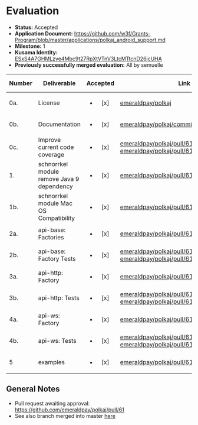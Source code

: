 # Evaluation

- **Status:** Accepted
- **Application Document:** https://github.com/w3f/Grants-Program/blob/master/applications/polkaj_android_support.md
- **Milestone:** 1
- **Kusama Identity:** [ESxS4A7GHMLzve4Mbc9t27RpXtVTnV3LtcMTtcnD26jcUHA](https://polkascan.io/pre/kusama/account/ESxS4A7GHMLzve4Mbc9t27RpXtVTnV3LtcMTtcnD26jcUHA)
- **Previously successfully merged evaluation:** All by semuelle

| Number | Deliverable                                |        Accepted        | Link                                                                                                                                                                                                                                                                                   | Evaluation Notes |
| ------ | ------------------------------------------ | :--------------------: | -------------------------------------------------------------------------------------------------------------------------------------------------------------------------------------------------------------------------------------------------------------------------------------- | ---------------- |
| 0a.    | License                                    | <ul><li>[x] </li></ul> | [emeraldpay/polkaj](https://github.com/emeraldpay/polkaj/blob/705ece128edfa44b598e2a14de65aaae5b393f07/LICENSE)                                                                                                                                                                        | Apache 2.0       |
| 0b.    | Documentation                              | <ul><li>[x] </li></ul> | [emeraldpay/polkaj/commit/a1e7e93](https://github.com/emeraldpay/polkaj/commit/a1e7e93a6ea44ba2ac69d8b4cb643a79c35c5776)                                                                                                                                                               | —                |
| 0c.    | Improve current code coverage              | <ul><li>[x] </li></ul> | [emeraldpay/polkaj/pull/61/commits/ebaba1c](https://github.com/emeraldpay/polkaj/pull/61/commits/ebaba1c914f065737c486225b0895fe3bb4b2458), [emeraldpay/polkaj/pull/61/commits/73ea779](https://github.com/emeraldpay/polkaj/pull/61/commits/73ea7791e4573a47a2a0afa0154baa827228920f) | —                |
| 1.     | schnorrkel module remove Java 9 dependency | <ul><li>[x] </li></ul> | [emeraldpay/polkaj/pull/61/commits/715f2de](https://github.com/emeraldpay/polkaj/pull/61/commits/715f2de9de279a43e4577e714c452c8240e284d8)                                                                                                                                             | —                |
| 1b.    | schnorrkel module Mac OS Compatibility     | <ul><li>[x] </li></ul> | [emeraldpay/polkaj/pull/61/commits/715f2de](https://github.com/emeraldpay/polkaj/pull/61/commits/715f2de9de279a43e4577e714c452c8240e284d8)                                                                                                                                             | —                |
| 2a.    | api-base: Factories                        | <ul><li>[x] </li></ul> | [emeraldpay/polkaj/pull/61/commits/73ea779](https://github.com/emeraldpay/polkaj/pull/61/commits/73ea7791e4573a47a2a0afa0154baa827228920f)                                                                                                                                             | —                |
| 2b.    | api-base: Factory Tests                    | <ul><li>[x] </li></ul> | [emeraldpay/polkaj/pull/61/commits/73ea779](https://github.com/emeraldpay/polkaj/pull/61/commits/73ea7791e4573a47a2a0afa0154baa827228920f), [emeraldpay/polkaj/pull/61/commits/6227494](https://github.com/emeraldpay/polkaj/pull/61/commits/62274942d14b9d42c847986ee4c57a2e536863b3) | —                |
| 3a.    | api-http: Factory                          | <ul><li>[x] </li></ul> | [emeraldpay/polkaj/pull/61/commits/73ea779](https://github.com/emeraldpay/polkaj/pull/61/commits/73ea7791e4573a47a2a0afa0154baa827228920f)                                                                                                                                             | —                |
| 3b.    | api-http: Tests                            | <ul><li>[x] </li></ul> | [emeraldpay/polkaj/pull/61/commits/73ea779](https://github.com/emeraldpay/polkaj/pull/61/commits/73ea7791e4573a47a2a0afa0154baa827228920f), [emeraldpay/polkaj/pull/61/commits/6227494](https://github.com/emeraldpay/polkaj/pull/61/commits/62274942d14b9d42c847986ee4c57a2e536863b3) | —                |
| 4a.    | api-ws: Factory                            | <ul><li>[x] </li></ul> | [emeraldpay/polkaj/pull/61/commits/73ea779](https://github.com/emeraldpay/polkaj/pull/61/commits/73ea7791e4573a47a2a0afa0154baa827228920f)                                                                                                                                             | —                |
| 4b.    | api-ws: Tests                              | <ul><li>[x] </li></ul> | [emeraldpay/polkaj/pull/61/commits/73ea779](https://github.com/emeraldpay/polkaj/pull/61/commits/73ea7791e4573a47a2a0afa0154baa827228920f), [emeraldpay/polkaj/pull/61/commits/6227494](https://github.com/emeraldpay/polkaj/pull/61/commits/62274942d14b9d42c847986ee4c57a2e536863b3) | —                |
| 5      | examples                                   | <ul><li>[x] </li></ul> | [emeraldpay/polkaj/pull/61/commits/373e94f](https://github.com/emeraldpay/polkaj/pull/61/commits/373e94fad26bc1d9d44a85d50748d183a3f0bb05)                                                                                                                                             | —                |

## General Notes

- Pull request awaiting approval: https://github.com/emeraldpay/polkaj/pull/61
- See also branch merged into master [here](https://github.com/semuelle/polkaj/pull/1/checks)

